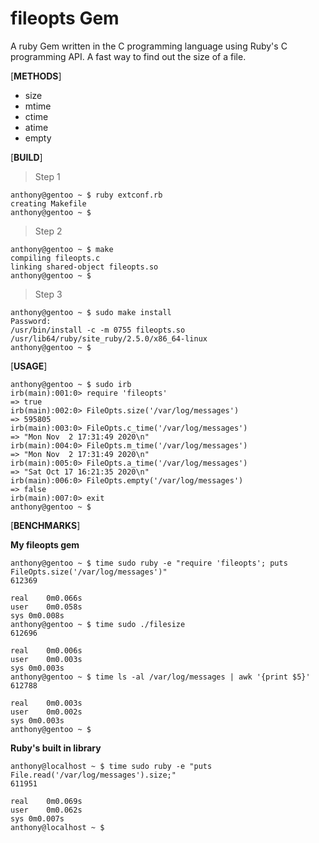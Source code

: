 # fileopts Gem
A ruby Gem written in the C programming language using Ruby's C programming API. A fast way to find out the size of a file.

[**METHODS**]
* size
* mtime
* ctime
* atime
* empty

[**BUILD**]

> Step 1
```
anthony@gentoo ~ $ ruby extconf.rb 
creating Makefile
anthony@gentoo ~ $
```

> Step 2
```
anthony@gentoo ~ $ make
compiling fileopts.c
linking shared-object fileopts.so
anthony@gentoo ~ $
```

> Step 3
```
anthony@gentoo ~ $ sudo make install
Password: 
/usr/bin/install -c -m 0755 fileopts.so /usr/lib64/ruby/site_ruby/2.5.0/x86_64-linux
anthony@gentoo ~ $
```

[**USAGE**]

```
anthony@gentoo ~ $ sudo irb
irb(main):001:0> require 'fileopts'
=> true
irb(main):002:0> FileOpts.size('/var/log/messages')
=> 595805
irb(main):003:0> FileOpts.c_time('/var/log/messages')
=> "Mon Nov  2 17:31:49 2020\n"
irb(main):004:0> FileOpts.m_time('/var/log/messages')
=> "Mon Nov  2 17:31:49 2020\n"
irb(main):005:0> FileOpts.a_time('/var/log/messages')
=> "Sat Oct 17 16:21:35 2020\n"
irb(main):006:0> FileOpts.empty('/var/log/messages')
=> false
irb(main):007:0> exit
anthony@gentoo ~ $
```

[**BENCHMARKS**]

**My fileopts gem**

```
anthony@gentoo ~ $ time sudo ruby -e "require 'fileopts'; puts FileOpts.size('/var/log/messages')"
612369

real	0m0.066s
user	0m0.058s
sys	0m0.008s
anthony@gentoo ~ $ time sudo ./filesize 
612696

real	0m0.006s
user	0m0.003s
sys	0m0.003s
anthony@gentoo ~ $ time ls -al /var/log/messages | awk '{print $5}'
612788

real	0m0.003s
user	0m0.002s
sys	0m0.003s
anthony@gentoo ~ $ 
``` 

**Ruby's built in library**

```
anthony@localhost ~ $ time sudo ruby -e "puts File.read('/var/log/messages').size;"
611951

real	0m0.069s
user	0m0.062s
sys	0m0.007s
anthony@localhost ~ $
```
